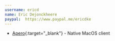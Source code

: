 ```yaml
---
username: ericd
name: Eric Dejonckheere
paypal:  https://www.paypal.me/ericdke
---
```


* [Apero](https://itunes.apple.com/WebObjects/MZStore.woa/wa/viewSoftware?id=1219902108&mt=12){:target="_blank"} - Native MacOS client
